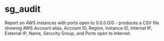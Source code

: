 # sg_audit
Report on AWS instances with ports open to 0.0.0.0/0 - produces a CSV file showing AWS Account alias, Account ID, Region, Instance ID, Internal IP, External IP, Name, Security Group, and Ports open to Internet.
